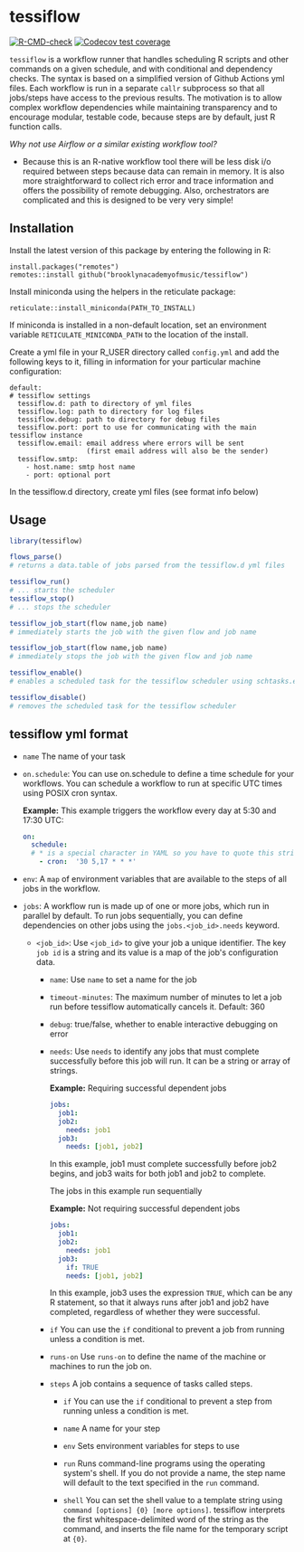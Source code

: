 # tessiflow

<!-- badges: start -->

[![R-CMD-check](https://github.com/brooklynacademyofmusic/tessiflow/workflows/R-CMD-check/badge.svg)](https://github.com/brooklynacademyofmusic/tessiflow/actions)
[![Codecov test
coverage](https://codecov.io/gh/brooklynacademyofmusic/tessiflow/branch/master/graph/badge.svg?token=KDSM648X28)](https://codecov.io/gh/brooklynacademyofmusic/tessiflow?branch=main)
<!-- badges: end -->

`tessiflow` is a workflow runner that handles scheduling R scripts and other
commands on a given schedule, and with conditional and dependency
checks. The syntax is based on a simplified version of Github Actions
yml files. Each workflow is run in a separate `callr` subprocess so that all 
jobs/steps have access to the previous results. The motivation is to allow 
complex workflow dependencies while maintaining transparency and to encourage 
modular, testable code, because steps are by default, just R function calls.

*Why not use Airflow or a similar existing workflow tool?*

- Because this is an R-native workflow tool there will be less disk i/o required between steps 
because data can remain in memory. It is also more straightforward to collect rich error and trace 
information and offers the possibility of remote debugging. Also, orchestrators are complicated 
and this is designed to be very very simple!

## Installation

Install the latest version of this package by entering the following in
R:

    install.packages("remotes")
    remotes::install github("brooklynacademyofmusic/tessiflow")
    
Install miniconda using the helpers in the reticulate package:

    reticulate::install_miniconda(PATH_TO_INSTALL)

If miniconda is installed in a non-default location, set an environment variable `RETICULATE_MINICONDA_PATH`
to the location of the install. 

Create a yml file in your R_USER directory called `config.yml` and add
the following keys to it, filling in information for your particular
machine configuration:

    default:
    # tessiflow settings
      tessiflow.d: path to directory of yml files
      tessiflow.log: path to directory for log files
      tessiflow.debug: path to directory for debug files
      tessiflow.port: port to use for communicating with the main tessiflow instance
      tessiflow.email: email address where errors will be sent 
                       (first email address will also be the sender)
      tessiflow.smtp: 
        - host.name: smtp host name
        - port: optional port

In the tessiflow.d directory, create yml files (see format info below)

## Usage

``` r
library(tessiflow)

flows_parse() 
# returns a data.table of jobs parsed from the tessiflow.d yml files

tessiflow_run()
# ... starts the scheduler
tessiflow_stop()
# ... stops the scheduler

tessiflow_job_start(flow name,job name)
# immediately starts the job with the given flow and job name 

tessiflow_job_start(flow name,job name)
# immediately stops the job with the given flow and job name 

tessiflow_enable()
# enables a scheduled task for the tessiflow scheduler using schtasks.exe on Windows or cron on *nix/Mac

tessiflow_disable()
# removes the scheduled task for the tessiflow scheduler

```

## tessiflow yml format

-   `name` The name of your task

-   `on.schedule`: You can use on.schedule to define a time schedule for
    your workflows. You can schedule a workflow to run at specific UTC
    times using POSIX cron syntax.

    **Example:** This example triggers the workflow every day at 5:30
    and 17:30 UTC:

    ``` yml
    on:
      schedule:
      # * is a special character in YAML so you have to quote this string
        - cron:  '30 5,17 * * *'
    ```

-   `env`: A `map` of environment variables that are available to the
    steps of all jobs in the workflow.

-   `jobs`: A workflow run is made up of one or more jobs, which run in
    parallel by default. To run jobs sequentially, you can define
    dependencies on other jobs using the `jobs.<job_id>.needs` keyword.

    -   `<job_id>`: Use `<job_id>` to give your job a unique identifier.
        The key `job id` is a string and its value is a map of the job's
        configuration data.

        -   `name`: Use `name` to set a name for the job
        
        -   `timeout-minutes`: The maximum number of minutes to let a job run before tessiflow automatically cancels it. Default: 360
        
        -   `debug`: true/false, whether to enable interactive debugging on error

        -   `needs`: Use `needs` to identify any jobs that must complete
            successfully before this job will run. It can be a string or
            array of strings.

            **Example:** Requiring successful dependent jobs

            ``` yml
            jobs: 
              job1: 
              job2: 
                needs: job1 
              job3: 
                needs: [job1, job2] 
            ```

            In this example, job1 must complete successfully before job2
            begins, and job3 waits for both job1 and job2 to complete.

            The jobs in this example run sequentially

            **Example:** Not requiring successful dependent jobs

            ``` yml
            jobs: 
              job1: 
              job2: 
                needs: job1 
              job3: 
                if: TRUE
                needs: [job1, job2] 
            ```

            In this example, job3 uses the expression `TRUE`, which can
            be any R statement, so that it always runs after job1 and
            job2 have completed, regardless of whether they were
            successful.

        -   `if` You can use the `if` conditional to prevent a job from
            running unless a condition is met.

        -   `runs-on` Use `runs-on` to define the name of the machine or
            machines to run the job on.

        -   `steps` A job contains a sequence of tasks called steps.

            -   `if` You can use the `if` conditional to prevent a step
                from running unless a condition is met.

            -   `name` A name for your step

            -   `env` Sets environment variables for steps to use

            -   `run` Runs command-line programs using the operating
                system's shell. If you do not provide a name, the step
                name will default to the text specified in the `run`
                command.

            -   `shell` You can set the shell value to a template string
                using `command [options] {0} [more options]`. tessiflow
                interprets the first whitespace-delimited word of the
                string as the command, and inserts the file name for the
                temporary script at `{0}`.


